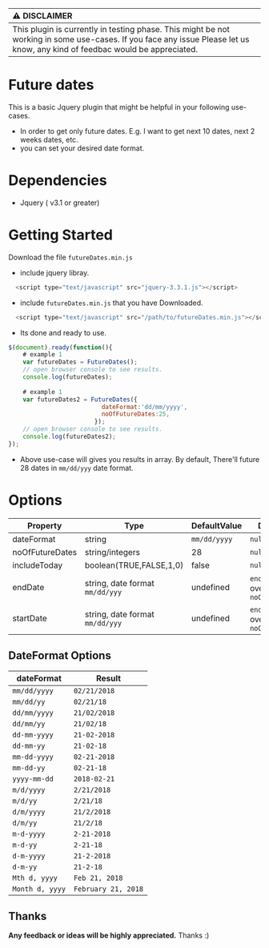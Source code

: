 | :warning: DISCLAIMER          |
|:---------------------------|
| This plugin is currently in testing phase. This might be not working in some use-cases. If you face any issue Please let us know, any kind of feedbac would be appreciated.      |

# Future dates

This is a basic Jquery plugin that might be helpful in your following use-cases.

- In order to get only future dates. E.g. I want to get next 10 dates, next 2 weeks dates, etc.
- you can set your desired date format.

# Dependencies
- Jquery ( v3.1 or greater)



# Getting Started

Download the file `futureDates.min.js`


- include jquery libray.
```javascript
  <script type="text/javascript" src="jquery-3.3.1.js"></script>
```

- include `futureDates.min.js` that you have Downloaded.
```javascript
  <script type="text/javascript" src="/path/to/futureDates.min.js"></script>
```
- Its done and ready to use.

```javascript
$(document).ready(function(){
    # example 1
    var futureDates = FutureDates();
    // open browser console to see results.
    console.log(futureDates);
    
    # example 1
    var futureDates2 = FutureDates({
                          dateFormat:'dd/mm/yyyy', 
                          noOfFutureDates:25,
                        });
    // open browser console to see results.
    console.log(futureDates2);
});  
```

- Above use-case will gives you results in array. By default, There'll future 28 dates in `mm/dd/yyy` date format.

# Options

| Property | Type | DefaultValue | Description
| -------- | -----| ------------ | -----------
| dateFormat  | string | `mm/dd/yyyy`  | `null`
| noOfFutureDates  | string/integers | 28  | `null`
| includeToday  | boolean(TRUE,FALSE,1,0) | false  | `null`
| endDate  | string, date format `mm/dd/yyy` | undefined  | `endDate` will override `noOfFutureDates`
| startDate  | string, date format `mm/dd/yyy` | undefined  | `endDate` will override `noOfFutureDates`

## DateFormat Options

| dateFormat | Result 
| ---------- | ----- |
| `mm/dd/yyyy` | `02/21/2018` |
| `mm/dd/yy` | `02/21/18`
| `dd/mm/yyyy` | `21/02/2018`
| `dd/mm/yy` | `21/02/18`
| `dd-mm-yyyy` | `21-02-2018`
| `dd-mm-yy` | `21-02-18`
| `mm-dd-yyyy` | `02-21-2018`
| `mm-dd-yy` | `02-21-18`
| `yyyy-mm-dd` | `2018-02-21`
| `m/d/yyyy` | `2/21/2018`
| `m/d/yy` | `2/21/18`
| `d/m/yyyy` | `21/2/2018`
| `d/m/yy` | `21/2/18`
| `m-d-yyyy` | `2-21-2018`
| `m-d-yy` | `2-21-18`
| `d-m-yyyy` | `21-2-2018`
| `d-m-yy` | `21-2-18`
| `Mth d, yyyy` | `Feb 21, 2018`
| `Month d, yyyy` | `February 21, 2018`



## Thanks

**Any feedback or ideas will be highly appreciated.**
Thanks :) 
    
